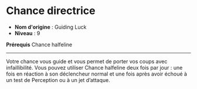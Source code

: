 # Chance directrice

 * **Nom d'origine** : Guiding Luck
 * **Niveau** : 9


<p><strong>Prérequis</strong> Chance halfeline</p>
<hr>
<p>Votre chance vous guide et vous permet de porter vos coups avec infaillibilité. Vous pouvez utiliser Chance halfeline deux fois par jour : une fois en réaction à son déclencheur normal et une fois après avoir échoué à un test de Perception ou à un jet d’attaque.</p>